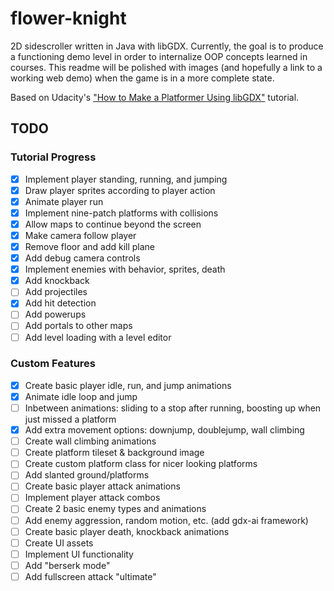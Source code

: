 # flower-knight
2D sidescroller written in Java with libGDX. Currently, the goal is to produce a functioning demo level in order to internalize OOP concepts learned in courses. This readme will be polished with images (and hopefully a link to a working web demo) when the game is in a more complete state.

Based on Udacity's ["How to Make a Platformer Using libGDX"](https://classroom.udacity.com/courses/ud406) tutorial.

## TODO
### Tutorial Progress
- [x] Implement player standing, running, and jumping
- [x] Draw player sprites according to player action
- [x] Animate player run
- [x] Implement nine-patch platforms with collisions
- [x] Allow maps to continue beyond the screen
- [x] Make camera follow player
- [x] Remove floor and add kill plane
- [x] Add debug camera controls
- [x] Implement enemies with behavior, sprites, death
- [x] Add knockback
- [ ] Add projectiles
- [x] Add hit detection 
- [ ] Add powerups 
- [ ] Add portals to other maps
- [ ] Add level loading with a level editor
### Custom Features
- [x] Create basic player idle, run, and jump animations
- [x] Animate idle loop and jump
- [ ] Inbetween animations: sliding to a stop after running, boosting up when just missed a platform
- [x] Add extra movement options: downjump, doublejump, wall climbing
- [ ] Create wall climbing animations
- [ ] Create platform tileset & background image
- [ ] Create custom platform class for nicer looking platforms
- [ ] Add slanted ground/platforms
- [ ] Create basic player attack animations
- [ ] Implement player attack combos
- [ ] Create 2 basic enemy types and animations
- [ ] Add enemy aggression, random motion, etc. (add gdx-ai framework)
- [ ] Create basic player death, knockback animations
- [ ] Create UI assets
- [ ] Implement UI functionality
- [ ] Add "berserk mode"
- [ ] Add fullscreen attack "ultimate"
